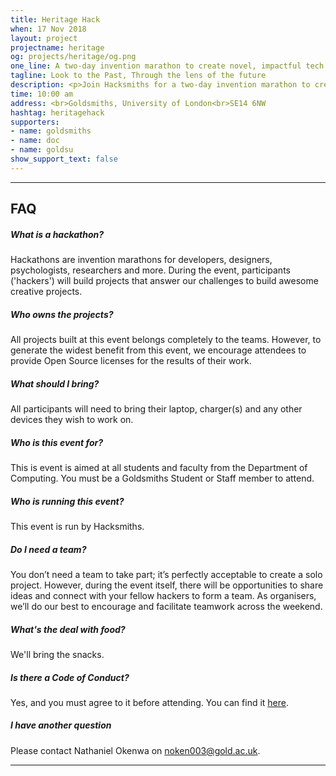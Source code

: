 ```yaml
---
title: Heritage Hack
when: 17 Nov 2018
layout: project
projectname: heritage
og: projects/heritage/og.png
one_line: A two-day invention marathon to create novel, impactful tech solutions that breathe new life into Lewisham’s past.
tagline: Look to the Past, Through the lens of the future
description: <p>Join Hacksmiths for a two-day invention marathon to create novel, impactful tech solutions that breathe new life into Lewisham’s past.</p><p>People of all abilities are invited to collaborate and build awesome projects addressing the tech and digital challenges of four London heritage organisations.</p><p>Framed by the research of Goldsmiths Historian, Dr John Price, and Anthropologist, Dr Charlotte Joy, help shape how the public engage with the Horniman Museum’s new World Gallery, the Lewisham Local History Society Museum Collection, the work of the Brockley Society, and a public artwork commemorating the 1977 Battle of Lewisham.</p>
time: 10:00 am
address: <br>Goldsmiths, University of London<br>SE14 6NW
hashtag: heritagehack
supporters:
- name: goldsmiths
- name: doc
- name: goldsu
show_support_text: false
---
```


<hr>
<section class="project-faq">
  <div class="container">
    <h2>FAQ</h2>
    <div class="row">
      <div class="col-md-4">
        <div class="text-block">
          <h5>What is a hackathon?</h5>
          <p>Hackathons are invention marathons for developers, designers, psychologists, researchers and more. During the event, participants ('hackers') will build projects that answer our challenges to build awesome creative projects.</p>
        </div>
        <div class="text-block">
          <h5>Who owns the projects?</h5>
          <p>All projects built at this event belongs completely to the teams. However, to generate the widest benefit from this event, we encourage attendees to provide Open Source licenses for the results of their work.</p>
        </div>
        <div class="text-block">
          <h5>What should I bring?</h5>
          <p>All participants will need to bring their laptop, charger(s) and any other devices they wish to work on.</p>
        </div>
      </div>
      <div class="col-md-4">
        <div class="text-block">
          <h5>Who is this event for?</h5>
          <p>This is event is aimed at all students and faculty from the Department of Computing. You must be a Goldsmiths Student or Staff member to attend.</p>
        </div>
        <div class="text-block">
          <h5>Who is running this event?</h5>
          <p>This event is run by Hacksmiths.</p>
        </div>
        <div class="text-block">
          <h5>Do I need a team?</h5>
          <p>You don’t need a team to take part; it’s perfectly acceptable to create a solo project. However, during the event itself, there will be opportunities to share ideas and connect with your fellow hackers to form a team. As organisers, we’ll do our best to encourage and facilitate teamwork across the weekend.</p>
        </div>
      </div>
      <div class="col-md-4">
        <div class="text-block">
          <h5>What's the deal with food?</h5>
          <p>We'll bring the snacks.</p>
        </div>
        <div class="text-block">
          <h5>Is there a Code of Conduct?</h5>
          <p>Yes, and you must agree to it before attending. You can find it <a href="https://github.com/hacksmiths/code-of-conduct">here</a>.</p>
        </div>
        <div class="text-block">
          <h5>I have another question</h5>
          <p>Please contact Nathaniel Okenwa on <a href="mailto:noken003@gold.ac.uk">noken003@gold.ac.uk</a>.</p>
        </div>
      </div>
    </div>
  </div>
</section>
<hr>
